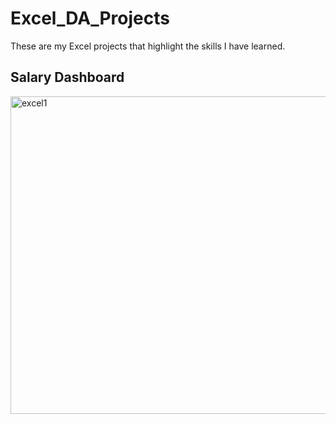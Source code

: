 # Excel_DA_Projects
These are my Excel projects that highlight the skills I have learned.  
## Salary Dashboard  

<img width="1176" height="508" alt="excel1" src="https://github.com/user-attachments/assets/3905bf33-4a2d-49df-8fcd-ab5f713f7d35" />
